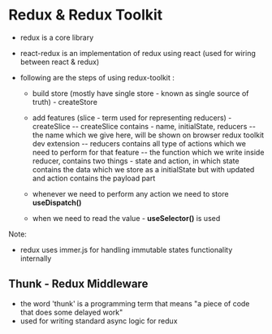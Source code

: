 # Redux & Redux Toolkit

- redux is a core library
- react-redux is an implementation of redux using react (used for wiring between react & redux)

- following are the steps of using redux-toolkit :
  - build store (mostly have single store - known as single source of truth) - createStore

  - add features (slice - term used for representing reducers) - createSlice
    -- createSlice contains - name, initialState, reducers
    -- the name which we give here, will be shown on browser redux toolkit dev extension
    -- reducers contains all type of actions which we need to perform for that feature
    -- the function which we write inside reducer, contains two things - state and action, in which state contains the data which we store as a initialState but with updated and action contains the payload part

  - whenever we need to perform any action we need to store **useDispatch()**
  - when we need to read the value - **useSelector()** is used

Note:

- redux uses immer.js for handling immutable states functionality internally

## Thunk - Redux Middleware

- the word 'thunk' is a programming term that means "a piece of code that does some delayed work"
- used for writing standard async logic for redux
